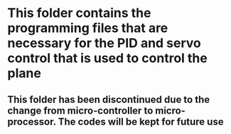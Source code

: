 # This folder contains the programming files that are necessary for the PID and servo control that is used to control the plane


## This folder has been discontinued due to the change from micro-controller to micro-processor. The codes will be kept for future use
